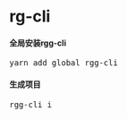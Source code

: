 # rg-cli

#### 全局安装rgg-cli
<pre>
yarn add global rgg-cli
</pre>

#### 生成项目
<pre>
rgg-cli i <name>
</pre>